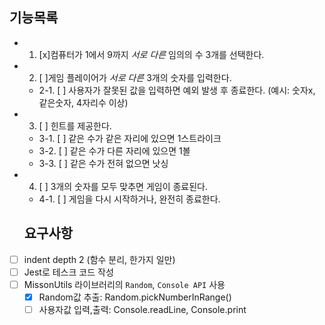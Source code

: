 ## 기능목록
- 1. [x]컴퓨터가 1에서 9까지 *서로 다른* 임의의 수 3개를 선택한다.
- 2. [ ]게임 플레이어가 *서로 다른* 3개의 숫자를 입력한다.
  - 2-1. [ ] 사용자가 잘못된 값을 입력하면 예외 발생 후 종료한다. (예시: 숫자x, 같은숫자, 4자리수 이상)
- 3. [ ] 힌트를 제공한다.
  - 3-1. [ ] 같은 수가 같은 자리에 있으면 1스트라이크
  - 3-2. [ ] 같은 수가 다른 자리에 있으면 1볼
  - 3-3. [ ] 같은 수가 전혀 없으면 낫싱
- 4. [ ] 3개의 숫자를 모두 맞추면 게임이 종료된다.
  - 4-1. [ ] 게임을 다시 시작하거나, 완전히 종료한다.

  ## 요구사항 
- [ ] indent depth 2 (함수 분리, 한가지 일만)
- [ ] Jest로 테스크 코드 작성
- [ ] MissonUtils 라이브러리의 `Random`, `Console API` 사용
  - [x] Random값 추출: Random.pickNumberInRange() 
  - [ ] 사용자값 입력,출력: Console.readLine, Console.print

